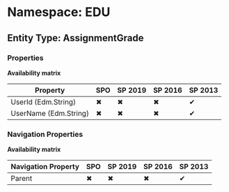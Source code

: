 # Namespace: EDU

## Entity Type: AssignmentGrade

### Properties

**Availability matrix**

Property | SPO | SP 2019 | SP 2016 | SP 2013
----------|-----|---------|---------|--------
UserId (Edm.String) | ✖ | ✖ | ✖ | ✔
UserName (Edm.String) | ✖ | ✖ | ✖ | ✔

### Navigation Properties

**Availability matrix**

Navigation Property | SPO | SP 2019 | SP 2016 | SP 2013
----------|-----|---------|---------|--------
Parent | ✖ | ✖ | ✖ | ✔
